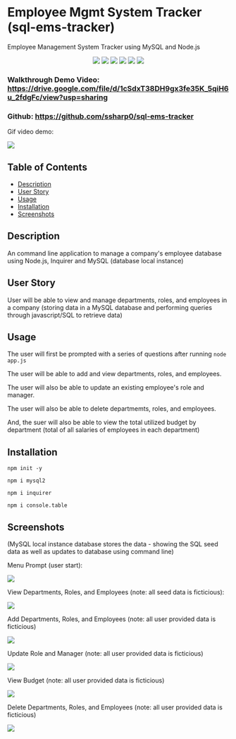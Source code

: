 # Employee Mgmt System Tracker (sql-ems-tracker)
Employee Management System Tracker using MySQL and Node.js

<p align="center">
 <img src="https://img.shields.io/github/repo-size/ssharp0/team-summary-generator">
 <img src="https://img.shields.io/badge/Javascript-yellow">
 <img src="https://img.shields.io/badge/-node.js-green">
 <img src="https://img.shields.io/badge/-mysql2-purple">
 <img src="https://img.shields.io/badge/-inquirer npm-brown">
 <img src="https://img.shields.io/badge/-console.table npm-blue">
</p>


### Walkthrough Demo Video: https://drive.google.com/file/d/1cSdxT38DH9gx3fe35K_5qiH6u_2fdgFc/view?usp=sharing

### Github: https://github.com/ssharp0/sql-ems-tracker 

Gif video demo:

![](/assets/img/sql-ems-video.gif)

## Table of Contents

- [Description](#description)
- [User Story](#user-story)
- [Usage](#usage)
- [Installation](#installation)
- [Screenshots](#screenshots)

## Description
An command line application to manage a company's employee database using Node.js, Inquirer and MySQL (database local instance)

## User Story

User will be able to view and manage departments, roles, and employees in a company (storing data in a MySQL database and performing queries through javascript/SQL to retrieve data)

## Usage

The user will first be prompted with a series of questions after running `node app.js` 

The user will be able to add and view departments, roles, and employees. 

The user will also be able to update an existing employee's role and manager. 

The user will also be able to delete departmemts, roles, and employees. 

And, the suer will also be able to view the total utilized budget by department (total of all salaries of employees in each department)


## Installation

`npm init -y`

`npm i mysql2`

`npm i inquirer`

`npm i console.table`


## Screenshots
(MySQL local instance database stores the data - showing the SQL seed data as well as updates to database using command line)

Menu Prompt (user start):

![](/assets/img/menu-prompt.png)

View Departments, Roles, and Employees (note: all seed data is ficticious):

![](/assets/img/view-dept-roles-employees.png)

Add Departments, Roles, and Employees (note: all user provided data is ficticious)

![](/assets/img/add-dept-roles-employees.png)

Update Role and Manager (note: all user provided data is ficticious)

![](/assets/img/update-role-manager.png)

View Budget (note: all user provided data is ficticious)

![](/assets/img/view-budget-by-dept.png)

Delete Departments, Roles, and Employees (note: all user provided data is ficticious)

![](/assets/img/delete-dept-role-employee.png)